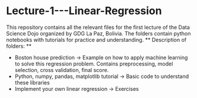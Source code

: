 # Lecture-1---Linear-Regression
This repository contains all the relevant files for the first lecture of the Data Science Dojo organized by GDG La Paz, Bolivia. The folders contain python notebooks with tutorials for practice and understanding. 
** Description of folders: **
* Boston house prediction -> Example on how to apply machine learning to solve this regression problem. Contains preprocessing, model selection, cross validation, final score. 
* Python, numpy, pandas, matplotlib tutorial -> Basic code to understand these libraries
* Implement your own linear regression -> Exercises
